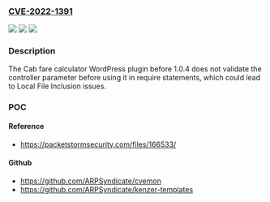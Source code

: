 ### [CVE-2022-1391](https://cve.mitre.org/cgi-bin/cvename.cgi?name=CVE-2022-1391)
![](https://img.shields.io/static/v1?label=Product&message=Cab%20fare%20calculator&color=blue)
![](https://img.shields.io/static/v1?label=Version&message=n%2Fa&color=blue)
![](https://img.shields.io/static/v1?label=Vulnerability&message=CWE-22%20Improper%20Limitation%20of%20a%20Pathname%20to%20a%20Restricted%20Directory%20('Path%20Traversal')&color=brighgreen)

### Description

The Cab fare calculator WordPress plugin before 1.0.4 does not validate the controller parameter before using it in require statements, which could lead to Local File Inclusion issues.

### POC

#### Reference
- https://packetstormsecurity.com/files/166533/

#### Github
- https://github.com/ARPSyndicate/cvemon
- https://github.com/ARPSyndicate/kenzer-templates

